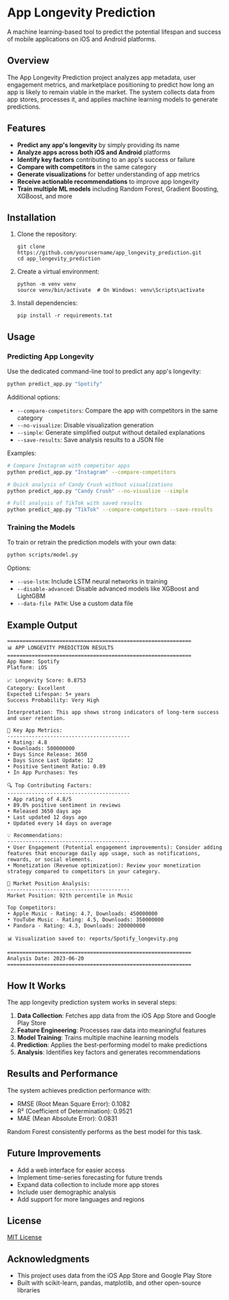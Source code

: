 # App Longevity Prediction

A machine learning-based tool to predict the potential lifespan and success of mobile applications on iOS and Android platforms.

## Overview

The App Longevity Prediction project analyzes app metadata, user engagement metrics, and marketplace positioning to predict how long an app is likely to remain viable in the market. The system collects data from app stores, processes it, and applies machine learning models to generate predictions.

## Features

- **Predict any app's longevity** by simply providing its name
- **Analyze apps across both iOS and Android** platforms
- **Identify key factors** contributing to an app's success or failure
- **Compare with competitors** in the same category
- **Generate visualizations** for better understanding of app metrics
- **Receive actionable recommendations** to improve app longevity
- **Train multiple ML models** including Random Forest, Gradient Boosting, XGBoost, and more

## Installation

1. Clone the repository:
   ```
   git clone https://github.com/yourusername/app_longevity_prediction.git
   cd app_longevity_prediction
   ```

2. Create a virtual environment:
   ```
   python -m venv venv
   source venv/bin/activate  # On Windows: venv\Scripts\activate
   ```

3. Install dependencies:
   ```
   pip install -r requirements.txt
   ```

## Usage

### Predicting App Longevity

Use the dedicated command-line tool to predict any app's longevity:

```bash
python predict_app.py "Spotify"
```

Additional options:
- `--compare-competitors`: Compare the app with competitors in the same category
- `--no-visualize`: Disable visualization generation
- `--simple`: Generate simplified output without detailed explanations
- `--save-results`: Save analysis results to a JSON file

Examples:
```bash
# Compare Instagram with competitor apps
python predict_app.py "Instagram" --compare-competitors

# Quick analysis of Candy Crush without visualizations
python predict_app.py "Candy Crush" --no-visualize --simple

# Full analysis of TikTok with saved results
python predict_app.py "TikTok" --compare-competitors --save-results
```

### Training the Models

To train or retrain the prediction models with your own data:

```bash
python scripts/model.py
```

Options:
- `--use-lstm`: Include LSTM neural networks in training
- `--disable-advanced`: Disable advanced models like XGBoost and LightGBM
- `--data-file PATH`: Use a custom data file

## Example Output

```
============================================================
📊 APP LONGEVITY PREDICTION RESULTS
============================================================
App Name: Spotify
Platform: iOS

📈 Longevity Score: 0.8753
Category: Excellent
Expected Lifespan: 5+ years
Success Probability: Very High

Interpretation: This app shows strong indicators of long-term success and user retention.

📱 Key App Metrics:
----------------------------------------
• Rating: 4.8
• Downloads: 500000000
• Days Since Release: 3650
• Days Since Last Update: 12
• Positive Sentiment Ratio: 0.89
• In App Purchases: Yes

🔍 Top Contributing Factors:
----------------------------------------
• App rating of 4.8/5
• 89.0% positive sentiment in reviews
• Released 3650 days ago
• Last updated 12 days ago
• Updated every 14 days on average

💡 Recommendations:
----------------------------------------
• User Engagement (Potential engagement improvements): Consider adding features that encourage daily app usage, such as notifications, rewards, or social elements.
• Monetization (Revenue optimization): Review your monetization strategy compared to competitors in your category.

🥇 Market Position Analysis:
----------------------------------------
Market Position: 92th percentile in Music

Top Competitors:
• Apple Music - Rating: 4.7, Downloads: 450000000
• YouTube Music - Rating: 4.5, Downloads: 350000000
• Pandora - Rating: 4.3, Downloads: 200000000

📊 Visualization saved to: reports/Spotify_longevity.png

============================================================
Analysis Date: 2023-06-20
============================================================
```

## How It Works

The app longevity prediction system works in several steps:

1. **Data Collection**: Fetches app data from the iOS App Store and Google Play Store
2. **Feature Engineering**: Processes raw data into meaningful features
3. **Model Training**: Trains multiple machine learning models
4. **Prediction**: Applies the best-performing model to make predictions
5. **Analysis**: Identifies key factors and generates recommendations

## Results and Performance

The system achieves prediction performance with:
- RMSE (Root Mean Square Error): 0.1082
- R² (Coefficient of Determination): 0.9521
- MAE (Mean Absolute Error): 0.0831

Random Forest consistently performs as the best model for this task.

## Future Improvements

- Add a web interface for easier access
- Implement time-series forecasting for future trends
- Expand data collection to include more app stores
- Include user demographic analysis
- Add support for more languages and regions

## License

[MIT License](LICENSE)

## Acknowledgments

- This project uses data from the iOS App Store and Google Play Store
- Built with scikit-learn, pandas, matplotlib, and other open-source libraries
